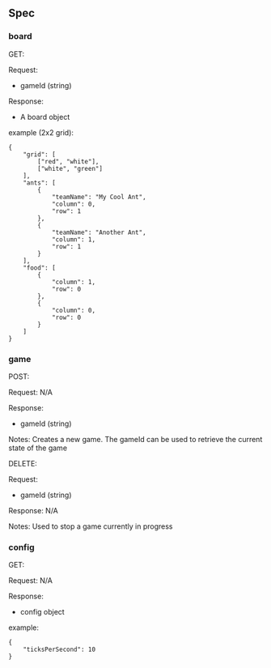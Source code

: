 ## Spec

### board

GET:

Request:
- gameId (string)

Response:
- A board object

example (2x2 grid):
```
{
    "grid": [
        ["red", "white"],
        ["white", "green"]
    ],
    "ants": [
        { 
            "teamName": "My Cool Ant",
            "column": 0,
            "row": 1
        },
        {
            "teamName": "Another Ant",
            "column": 1,
            "row": 1
        }
    ],
    "food": [
        {
            "column": 1,
            "row": 0
        },
        {
            "column": 0,
            "row": 0
        }
    ]
}
```

### game

POST:

Request:
N/A

Response:
- gameId (string)

Notes:
Creates a new game. The gameId can be used to retrieve the current state of the game

DELETE:

Request:
- gameId (string)

Response:
N/A

Notes:
Used to stop a game currently in progress

### config

GET:

Request:
N/A

Response:
- config object

example:
```
{
    "ticksPerSecond": 10
}
```